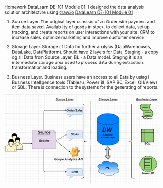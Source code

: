 Homework DataLearn DE-101 Module 01.
I designed the data analysis solution architecture using [draw.io](https://app.diagrams.net/)
[DataLearn DE-101 Module 01](https://github.com/Data-Learn/data-engineering/blob/master/DE-101%20Modules/Module01)

1. Source Layer.
The original layer consists of an Order with payment and item data saved. Availability of goods in stock. to collect data, set up tracking, and create reports on user interactions with your site. CRM to increase sales, optimize marketing and improve customer service

2. Storage Layer.
Storage of Data for further analysis (DataWarehouses, DataLake, DataPlatform).
Should have 2 layers for Data, Staging - a copy og all Data from Source Layer, BL - a Data model. Staging it is an intermediate storage area used to process data during extraction, transformation and loading.

3. Business Layer.
Business users have an access to all Data by using I Business Intelligence tools (Tableau, Power BI, SAP BO, Excel, QlikView) or SQL. There is connection to the systems for the generating of reports.

![Screnshot](https://github.com/RinatKarimov9891/DataLearn/blob/main/de101/module01/Data%20architecture.png)
